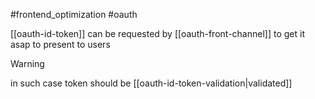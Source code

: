 #frontend_optimization  #oauth

[[oauth-id-token]] can be requested by [[oauth-front-channel]] to get it asap to present to users

>[!warning]
>in such case token should be [[oauth-id-token-validation|validated]]